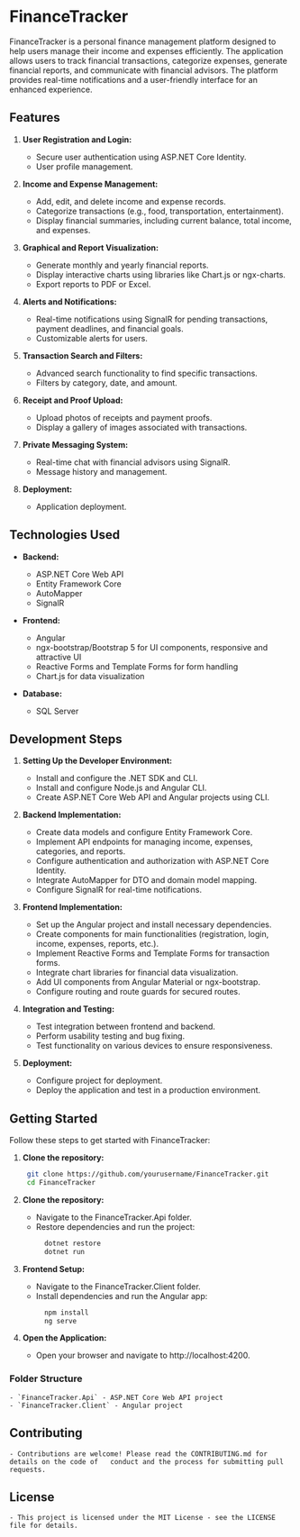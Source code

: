 ﻿# FinanceTracker

FinanceTracker is a personal finance management platform designed to help users manage their income and expenses efficiently. The application allows users to track financial transactions, categorize expenses, generate financial reports, and communicate with financial advisors. The platform provides real-time notifications and a user-friendly interface for an enhanced experience.

## Features

1. **User Registration and Login:**
   - Secure user authentication using ASP.NET Core Identity.
   - User profile management.

2. **Income and Expense Management:**
   - Add, edit, and delete income and expense records.
   - Categorize transactions (e.g., food, transportation, entertainment).
   - Display financial summaries, including current balance, total income, and expenses.

3. **Graphical and Report Visualization:**
   - Generate monthly and yearly financial reports.
   - Display interactive charts using libraries like Chart.js or ngx-charts.
   - Export reports to PDF or Excel.

4. **Alerts and Notifications:**
   - Real-time notifications using SignalR for pending transactions, payment deadlines, and financial goals.
   - Customizable alerts for users.

5. **Transaction Search and Filters:**
   - Advanced search functionality to find specific transactions.
   - Filters by category, date, and amount.

6. **Receipt and Proof Upload:**
   - Upload photos of receipts and payment proofs.
   - Display a gallery of images associated with transactions.

7. **Private Messaging System:**
   - Real-time chat with financial advisors using SignalR.
   - Message history and management.

8. **Deployment:**
   - Application deployment.

## Technologies Used

- **Backend:**
  - ASP.NET Core Web API
  - Entity Framework Core
  - AutoMapper
  - SignalR

- **Frontend:**
  - Angular
  - ngx-bootstrap/Bootstrap 5 for UI components, responsive and attractive UI
  - Reactive Forms and Template Forms for form handling
  - Chart.js for data visualization

- **Database:**
  - SQL Server

## Development Steps

1. **Setting Up the Developer Environment:**
   - Install and configure the .NET SDK and CLI.
   - Install and configure Node.js and Angular CLI.
   - Create ASP.NET Core Web API and Angular projects using CLI.

2. **Backend Implementation:**
   - Create data models and configure Entity Framework Core.
   - Implement API endpoints for managing income, expenses, categories, and reports.
   - Configure authentication and authorization with ASP.NET Core Identity.
   - Integrate AutoMapper for DTO and domain model mapping.
   - Configure SignalR for real-time notifications.

3. **Frontend Implementation:**
   - Set up the Angular project and install necessary dependencies.
   - Create components for main functionalities (registration, login, income, expenses, reports, etc.).
   - Implement Reactive Forms and Template Forms for transaction forms.
   - Integrate chart libraries for financial data visualization.
   - Add UI components from Angular Material or ngx-bootstrap.
   - Configure routing and route guards for secured routes.

4. **Integration and Testing:**
   - Test integration between frontend and backend.
   - Perform usability testing and bug fixing.
   - Test functionality on various devices to ensure responsiveness.

5. **Deployment:**
   - Configure project for deployment.
   - Deploy the application and test in a production environment.

## Getting Started

Follow these steps to get started with FinanceTracker:

1. **Clone the repository:**
   ``` bash
    git clone https://github.com/yourusername/FinanceTracker.git
    cd FinanceTracker
   ```

2. **Clone the repository:**
   - Navigate to the FinanceTracker.Api folder.
   - Restore dependencies and run the project:
      ``` bash
        dotnet restore
        dotnet run
      ```
3. **Frontend Setup:**
   - Navigate to the FinanceTracker.Client folder.
   - Install dependencies and run the Angular app:
      ``` bash
        npm install
        ng serve
      ```

4. **Open the Application:**
   - Open your browser and navigate to http://localhost:4200.

### **Folder Structure**
    - `FinanceTracker.Api` - ASP.NET Core Web API project
    - `FinanceTracker.Client` - Angular project

## Contributing
    - Contributions are welcome! Please read the CONTRIBUTING.md for details on the code of   conduct and the process for submitting pull requests.

## License
    - This project is licensed under the MIT License - see the LICENSE file for details.

